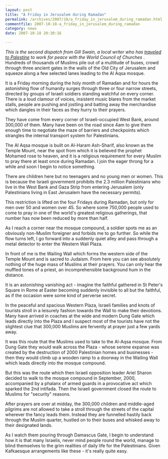 ```yaml
---
layout: post
title: "A Friday in Jerusalem during Ramadan"
permalink: /archives/2007/10/a_friday_in_jerusalem_during_ramadan.html
commentfile: 2007-10-18-a_friday_in_jerusalem_during_ramadan
category: news
date: 2007-10-18 20:30:16

---
```


<div markdown="1" class="box">
<em>This is the second dispatch from Gill Swain, a local writer who has <a href="https://stmargarets.london/archives/2007/09/local_writer_works_for_peace_in_palestine.html">traveled to Palestine</a> to work for peace with the World Council of Churches </em>.

</div>
Hundreds of thousands of Muslims pile out of a multitude of buses, crowd through three ancient gates in the walls of the Old City of Jerusalem and squeeze along a few selected lanes leading to the Al Aqsa mosque.

It is a Friday morning during the holy month of Ramadan and for hours the astonishing flow of humanity surges through three or four narrow streets, directed by groups of Israeli soldiers standing watchful on every corner. There is a loud clamour of voices, insistent music blares from the market stalls, people are pushing and jostling and batting away the merchandise which dangles in their faces as they hurry to their prayers.

They have come from every corner of Israeli-occupied West Bank, around 300,000 of them. Many have been on the road since 4am to give them enough time to negotiate the maze of barriers and checkpoints which strangles the internal transport system for Palestinians.

The Al Aqsa mosque is built on Al-Haram Ash-Sharif, also known as the Temple Mount, near the spot from which it is believed the prophet Mohamed rose to heaven, and it is a religious requirement for every Muslim to pray there at least once during Ramadan. I join the eager throng for a while and soon I begin to notice something.

There are children here but no teenagers and no young men or women. This is because the Israeli government prohibits the 2.3 million Palestinians who live in the West Bank and Gaza Strip from entering Jerusalem (only Palestinians living in East Jerusalem have the necessary permits).

This restriction is lifted on the four Fridays during Ramadan, but only for men over 50 and women over 45. So where some 750,000 people used to come to pray in one of the world's greatest religious gatherings, that number has now been reduced by more than half.

As I reach a corner near the mosque compound, a soldier spots me as an obviously non-Muslim foreigner and forbids me to go further. So while the flow turns left, I go forward into a suddenly quiet alley and pass through a metal detector to enter the Western Wall Plaza.

In front of me is the Wailing Wall which forms the western side of the Temple Mount and is sacred to Judaism. From here you can see absolutely nothing of the huge mass of Muslims at their prayers. You can only hear the muffled tones of a priest, an incomprehensible background hum in the distance.

It is an astonishing vanishing act - imagine the faithful gathered in St Peter's Square in Rome at Easter becoming suddenly invisible to all but the faithful, as if the occasion were some kind of perverse secret.

In the peaceful and spacious Western Plaza, Israeli families and knots of tourists stroll in a leisurely fashion towards the Wall to make their devotions. Many have arrived in coaches at the wide and modern Dung Gate which leads directly into the Plaza and I suspect most of the tourists have not the slightest clue that 300,000 Muslims are fervently at prayer just a few yards away.

It was this route that the Muslims used to take to the Al-Aqsa mosque. From Dung Gate they would walk across the Plaza - whose serene expanse was created by the destruction of 2000 Palestinian homes and businesses - then they would climb up a wooden ramp to a doorway in the Wailing Wall which leads directly into the mosque compound.

But this was the route which then Israeli opposition leader Ariel Sharon decided to walk to the mosque compound in September, 2000, accompanied by a phalanx of armed guards in a provocative act which sparked the 2nd intifada. Then the Israeli government closed the route to Muslims for "security" reasons.

After prayers are over at midday, the 300,000 children and middle-aged pilgrims are not allowed to take a stroll through the streets of the capital wherever the fancy leads them. Instead they are funnelled hastily back through the Muslim quarter, hustled on to their buses and whisked away to their designated lands.

As I watch them pouring through Damascus Gate, I begin to understand how it is that many Israelis, never mind people round the world, manage to blind themselves to the grim realities of daily life for the Palestinians. Given Kafkaesque arrangements like these - it's really quite easy.
